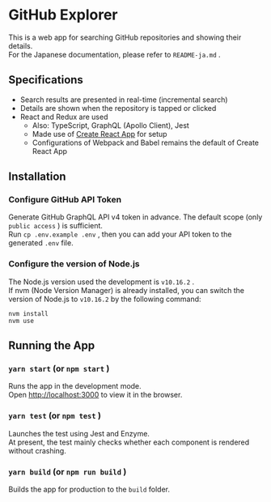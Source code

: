 # GitHub Explorer

This is a web app for searching GitHub repositories and showing their details.<br>
For the Japanese documentation, please refer to `README-ja.md` .

## Specifications

- Search results are presented in real-time (incremental search)
- Details are shown when the repository is tapped or clicked
- React and Redux are used
  - Also: TypeScript, GraphQL (Apollo Client), Jest
  - Made use of [Create React App](https://github.com/facebook/create-react-app) for setup
  - Configurations of Webpack and Babel remains the default of Create React App

## Installation

### Configure GitHub API Token

Generate GitHub GraphQL API v4 token in advance. The default scope (only `public access` ) is sufficient.<br>
Run `cp .env.example .env` , then you can add your API token to the generated `.env` file.

### Configure the version of Node.js

The Node.js version used the development is `v10.16.2` .<br>
If nvm (Node Version Manager) is already installed, you can switch the version of Node.js to `v10.16.2` by the following command:

```
nvm install
nvm use
```

## Running the App

### `yarn start` (or `npm start` )

Runs the app in the development mode.<br>
Open [http://localhost:3000](http://localhost:3000) to view it in the browser.

### `yarn test` (or `npm test` )  

Launches the test using Jest and Enzyme.<br>
At present, the test mainly checks whether each component is rendered without crashing.

### `yarn build` (or `npm run build` )

Builds the app for production to the `build` folder.
